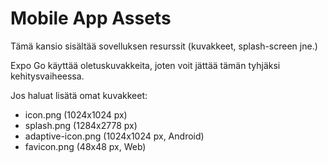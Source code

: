 # Mobile App Assets

Tämä kansio sisältää sovelluksen resurssit (kuvakkeet, splash-screen jne.)

Expo Go käyttää oletuskuvakkeita, joten voit jättää tämän tyhjäksi kehitysvaiheessa.

Jos haluat lisätä omat kuvakkeet:
- icon.png (1024x1024 px)
- splash.png (1284x2778 px)
- adaptive-icon.png (1024x1024 px, Android)
- favicon.png (48x48 px, Web)
